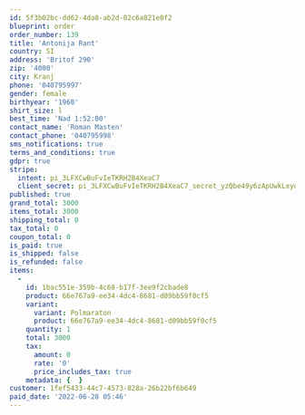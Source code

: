 ```yaml
---
id: 5f3b02bc-dd62-4da8-ab2d-02c6a821e0f2
blueprint: order
order_number: 139
title: 'Antonija Rant'
country: SI
address: 'Britof 290'
zip: '4000'
city: Kranj
phone: '040795997'
gender: female
birthyear: '1960'
shirt_size: l
best_time: 'Nad 1:52:00'
contact_name: 'Roman Masten'
contact_phone: '040795998'
sms_notifications: true
terms_and_conditions: true
gdpr: true
stripe:
  intent: pi_3LFXCwBuFvIeTKRH2B4XeaC7
  client_secret: pi_3LFXCwBuFvIeTKRH2B4XeaC7_secret_yzQbe49y6zApUwkLeyoGqAhZT
published: true
grand_total: 3000
items_total: 3000
shipping_total: 0
tax_total: 0
coupon_total: 0
is_paid: true
is_shipped: false
is_refunded: false
items:
  -
    id: 1bac551e-359b-4c68-b17f-3ee9f2cbade8
    product: 66e767a9-ee34-4dc4-8681-d09bb59f0cf5
    variant:
      variant: Polmaraton
      product: 66e767a9-ee34-4dc4-8681-d09bb59f0cf5
    quantity: 1
    total: 3000
    tax:
      amount: 0
      rate: '0'
      price_includes_tax: true
    metadata: {  }
customer: 1fef5433-44c7-4573-828a-26b22bf6b649
paid_date: '2022-06-28 05:46'
---
```

